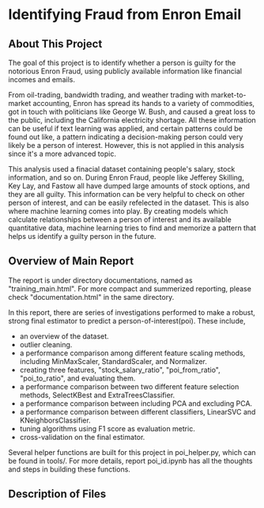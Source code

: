 # Identifying Fraud from Enron Email

## About This Project

The goal of this project is to identify whether a person is guilty for the notorious Enron Fraud, using publicly available information like financial incomes and emails.

From oil-trading, bandwidth trading, and weather trading with market-to-market accounting, Enron has spread its hands to a variety of commodities, got in touch with politicians like George W. Bush, and caused a great loss to the public, including the California electricity shortage. All these information can be useful if text learning was applied, and certain patterns could be found out like, a pattern indicating a decision-making person could very likely be a person of interest. However, this is not applied in this analysis since it's a more advanced topic.

This analysis used a finacial dataset containing people's salary, stock information, and so on. During Enron Fraud, people like Jefferey Skilling, Key Lay, and Fastow all have dumped large amounts of stock options, and they are all guilty. This information can be very helpful to check on other person of interest, and can be easily refelected in the dataset. This is also where machine learning comes into play. By creating models which calculate relationships between a person of interest and its available quantitative data, machine learning tries to find and memorize a pattern that helps us identify a guilty person in the future.

## Overview of Main Report

The report is under directory documentations, named as "training_main.html". For more compact and summerized reporting, please check "documentation.html" in the same directory.

In this report, there are series of investigations performed to make a robust, strong final estimator to predict a person-of-interest(poi). These include,
- an overview of the dataset.
- outlier cleaning.
- a performance comparison among different feature scaling methods, including MinMaxScaler, StandardScaler, and Normalizer.
- creating three features, "stock_salary_ratio", "poi_from_ratio", "poi_to_ratio", and evaluating them.
- a performance comparison between two different feature selection methods, SelectKBest and ExtraTreesClassifier.
- a performance comparison between including PCA and excluding PCA.
- a performance comparison between different classifiers, LinearSVC and KNeighborsClassifier.
- tuning algorithms using F1 score as evaluation metric.
- cross-validation on the final estimator.

Several helper functions are built for this project in poi_helper.py, which can be found in tools/. For more details, report poi_id.ipynb has all the thoughts and steps in building these functions.

## Description of Files